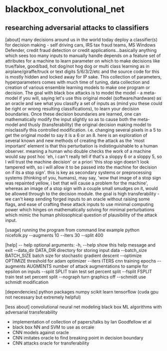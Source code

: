 # blackbox_convolutional_net
## researching adversarial attacks to classifiers
[about] 
many decisions around us in the world today deploy a classifier(s) for decision making - self driving cars, IRS tax fraud teams, MS Windows Defender, credit fraud detection or credit applications...basically anything which sees too many inputs to manually handle depends on a feature set of attributes for a machine to learn parameter on which to make decisions like true/false, good/bad, hot dog/not hog dog or multi class learning as in airplane/giraffe/truck or text digits 5/6/3/2/etc and the source code for this is mostly hidden and locked away for IP sake. This collection of parameters, hyperparameters comes with much time of tuning, data collection and creation of various ensemble learning models to make one program or decision. The goal with black box attacks is to model the model - a meta-model if you will, saying let's use this original model (software/hardware) as an oracle and see what you classify a set of inputs as (mind you these could be right or wrong resulting classifications), to learn your decision boundaries. Once these decision boundaries are learned, one can mathematically modify the input slightly so as to cause both the meta-model and thusly (transferability) the original decision making model to misclassify this controlled modification. i.e. changing several pixels in a 5 to get the original model to say it is a 6 or an 8. here is an exploration of several known and new methods of creating the attack as the 'most important' element is that this perturbation is indistinguishable to a human observer. meaning a human who double checks the work of a machine would say post hoc 'eh, i can't really tell if that's a sloppy 6 or a sloppy 5, so I will trust the machine decision' or a priori 'this stop sign doesn't look tampered with, so i will allow it to be passed into the machine for decision on if its a stop sign'. this is key as secondary systems or preprocessing systems (thinking of you, humans), may say, 'wow that image of a stop sign was repainted yellow, i bet that will cause a problem for the machine', whereas an image of a stop sign with a couple small smudges on it, would be allowed through to the decision module. the goal is high transferability - we can't keep sending forged inputs to an oracle without raising some flags, and ease of crafting these attack inputs to use minimal computing power which hinges on mathematically solving for minimal perturbations which mimic the human philosophical question of plausibility of the attack input.  

[usage] running the program from command line example
python nicefolk.py --augments 10 --iters 30 --split 400

[help] -- help optional arguments:
  -h, --help            show this help message and exit
  --data_dir DATA_DIR   directory for storing input data
  --batch_size BATCH_SIZE
                        batch size for stochastic gradient descent
  --optimize OPTIMIZE   threshold for adam optimizer
  --iters ITERS         cnn training epochs
  --augments AUGMENTS   number of attack augmentations to sample for epsilon
                        on inputs
  --split SPLIT         train test set percent split
  --fsplit FSPLIT       train test set percent split
  --nograph             turn graphics off
  --schmidt             use schmidt modification

[dependencies] python packages
numpy
scikit learn
tensorflow (cuda gpu not necessary but extremely helpful)

[less about] convolutional neural net modeling black box ML algorithms with adversarial transferability
 - implementation of collection of papers/talks by Ian Goodfellow et al
 - black box NN and SVM to use as orcale
 - CNN models against oracle
 - CNN imitates oracle to find breaking point in decision boundary
 - CNN attacks oracle for transferability

